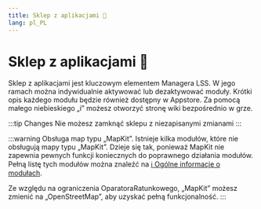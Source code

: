 ```yaml
---
title: Sklep z aplikacjami 🛒
lang: pl_PL
---
```


# Sklep z aplikacjami :shopping_cart:

Sklep z aplikacjami jest kluczowym elementem Managera LSS. W jego ramach można indywidualnie aktywować lub dezaktywować moduły. Krótki opis każdego modułu będzie również dostępny w Appstore. Za pomocą małego niebieskiego „i” możesz otworzyć stronę wiki bezpośrednio w grze. 

:::tip Changes
Nie możesz zamknąć sklepu z niezapisanymi zmianami
:::

:::warning Obsługa map typu „MapKit”.
Istnieje kilka modułów, które nie obsługują mapy typu „MapKit”. Dzieje się tak, ponieważ MapKit nie zapewnia pewnych funkcji koniecznych do poprawnego działania modułów. Pełną listę tych modułów można znaleźć na [ℹ️ Ogólne informacje o modułach](apps.md).

Ze względu na ograniczenia OparatoraRatunkowego, „MapKit” możesz zmienić na „OpenStreetMap”, aby uzyskać pełną funkcjonalność.
:::

<!-- ==START_FOOTER== Do NOT edit anything below this line! Any edits will be removed as content is auto generated! -->
[lssm.status]: https://status.lss-manager.de/
[lssm.discord]: https://discord.gg/RcTNjpB
[lssm.userscript]: https://v4.lss-manager.de/lssm-v4.user.js
[lssm.donations]: https://donate.lss-manager.de/
[docs]: https://docs.lss-manager.de/
[docs.apps]: /pl_PL/apps/
[docs.appstore]: /pl_PL/appstore/
[docs.bugs]: /pl_PL/bugs/
[docs.error_report]: /pl_PL/error_report/
[docs.faq]: /pl_PL/faq/
[docs.metadata]: /pl_PL/metadata/
[docs.other]: /pl_PL/other/
[docs.settings]: /pl_PL/settings/
[docs.suggestions]: /pl_PL/suggestions/
[docs.support]: /pl_PL/support/
[games.self]: https://operatorratunkowy.pl
[tampermonkey]: https://tampermonkey.net/
[github]: https://github.com/LSS-Manager/LSSM-V.4
[github.issues]: https://github.com/LSS-Manager/LSSM-V.4/issues
[github.issues.open]: https://github.com/LSS-Manager/LSSM-V.4/issues?q=is%3Aissue+is%3Aopen+label%3Abug